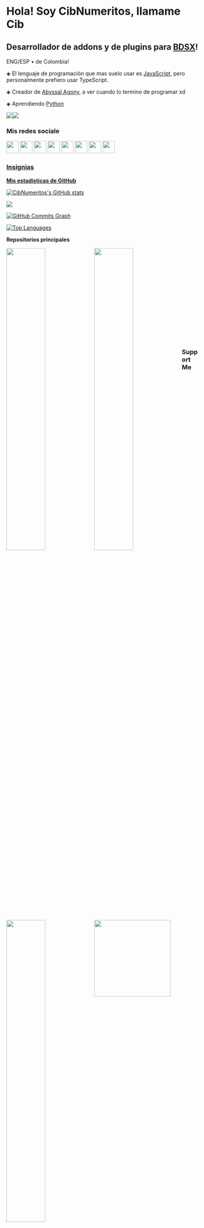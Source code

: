 
Hola! Soy CibNumeritos, llamame Cib
=============================

Desarrollador de addons y de plugins para <a href="https://github.com/bdsx/bdsx" target="_blank" rel="noreferrer">BDSX</a>!
------------------------------------------------------------------

ENG/ESP • de Colombia!

◈ El lenguaje de programación que mas suelo usar es [JavaScript](https://developer.mozilla.org/en-US/docs/Web/JavaScript), pero personalmente prefiero usar TypeScript.


◈ Creador de [Abyssal Agony](https://twitter.com/AbyssalSMP), a ver cuando lo termino de programar xd

◈ Aprendiendo [Python](https://www.python.org/)

</a><a href="https://www.github.com/CibNumeritos" target="_blank" rel="noreferrer"><img
src="https://img.shields.io/github/followers/CibNumeritos?logo=github&style=for-the-badge&color=0891b2&labelColor=1c1917" /></a><a href="https://www.twitch.tv/CibNumeritos" target="_blank" rel="noreferrer"><img
src="https://img.shields.io/twitch/status/CibNumeritos?logo=twitchsx&style=for-the-badge&color=0891b2&labelColor=1c1917&label=TWITCH+STATUS" /></a>

### Mis redes sociale

<p align="left"> <a href="https://www.codepen.io/CibNumeritos" target="_blank" rel="noreferrer"><img src="https://raw.githubusercontent.com/danielcranney/readme-generator/main/public/icons/socials/codepen.svg" width="32" height="32" /></a> <a href="https://www.dev.to/CibNumeritos" target="_blank" rel="noreferrer"><img src="https://raw.githubusercontent.com/danielcranney/readme-generator/main/public/icons/socials/devdotto.svg" width="32" height="32" /></a> <a href="https://discord.com/users/CibNumeritos#1094" target="_blank" rel="noreferrer"><img src="https://raw.githubusercontent.com/danielcranney/readme-generator/main/public/icons/socials/discord.svg" width="32" height="32" /></a> <a href="https://www.github.com/CibNumeritos" target="_blank" rel="noreferrer"><img src="https://raw.githubusercontent.com/danielcranney/readme-generator/main/public/icons/socials/github.svg" width="32" height="32" /></a> <a href="http://www.instagram.com/sebas_.sandoval" target="_blank" rel="noreferrer"><img src="https://raw.githubusercontent.com/danielcranney/readme-generator/main/public/icons/socials/instagram.svg" width="32" height="32" /></a> <a href="https://www.linkedin.com/in/CibNumeritos" target="_blank" rel="noreferrer"><img src="https://raw.githubusercontent.com/danielcranney/readme-generator/main/public/icons/socials/linkedin.svg" width="32" height="32" /></a> <a href="https://www.stackoverflow.com/users/CibNumeritos" target="_blank" rel="noreferrer"><img src="https://raw.githubusercontent.com/danielcranney/readme-generator/main/public/icons/socials/stackoverflow.svg" width="32" height="32" /></a> <a href="https://www.twitter.com/CibNumeritos" target="_blank" rel="noreferrer"><img src="https://raw.githubusercontent.com/danielcranney/readme-generator/main/public/icons/socials/twitter.svg" width="32" height="32" /></p>

### Insignias

<b>Mis estadísticas de GitHub</b>

<a href="http://www.github.com/CibNumeritos"><img src="https://github-readme-stats.vercel.app/api?username=CibNumeritos&show_icons=true&hide=&count_private=true&title_color=0891b2&text_color=ffffff&icon_color=0891b2&bg_color=1c1917&hide_border=true&show_icons=true" alt="CibNumeritos's GitHub stats" /></a>

<a href="http://www.github.com/CibNumeritos"><img src="https://github-readme-streak-stats.herokuapp.com/?user=CibNumeritos&stroke=ffffff&background=1c1917&ring=0891b2&fire=0891b2&currStreakNum=ffffff&currStreakLabel=0891b2&sideNums=ffffff&sideLabels=ffffff&dates=ffffff&hide_border=true" /></a>

<a href="http://www.github.com/CibNumeritos"><img src="https://activity-graph.herokuapp.com/graph?username=CibNumeritos&bg_color=1c1917&color=ffffff&line=0891b2&point=ffffff&area_color=1c1917&area=true&hide_border=true&custom_title=GitHub%20Commits%20Graph" alt="GitHub Commits Graph" /></a>

<a href="https://github.com/CibNumeritos" align="left"><img src="https://github-readme-stats.vercel.app/api/top-langs/?username=CibNumeritos&langs_count=10&title_color=0891b2&text_color=ffffff&icon_color=0891b2&bg_color=1c1917&hide_border=true&locale=en&custom_title=Top%20%Languages" alt="Top Languages" /></a>

<b>Repositorios principales</b>
<div width="100%" align="center"><a href="https://github.com/CibNumeritos/MultiPlayerSleep-addon" align="left"><img align="left" width="45%" src="https://github-readme-stats.vercel.app/api/pin/?username=CibNumeritos&repo=Fast-totem-addon&title_color=0891b2&text_color=ffffff&icon_color=0891b2&bg_color=1c1917&hide_border=true&locale=en" /></a></div>

<div width="100%" align="center"><a href="https://github.com/CibNumeritos/MultiPlayerSleep-addon" align="left"><img align="left" width="45%" src="https://github-readme-stats.vercel.app/api/pin/?username=CibNumeritos&repo=Java-bow-ding-sound&title_color=0891b2&text_color=ffffff&icon_color=0891b2&bg_color=1c1917&hide_border=true&locale=en" /></a></div>

<div width="100%" align="center"><a href="https://github.com/CibNumeritos/MultiPlayerSleep-addon" align="left"><img align="left" width="45%" src="https://github-readme-stats.vercel.app/api/pin/?username=CibNumeritos&repo=Ultimate-OnePlayerSleep&title_color=0891b2&text_color=ffffff&icon_color=0891b2&bg_color=1c1917&hide_border=true&locale=en" /></a></div>

<br /><br /><br /><br /><br /><br /><br /><br /><br />
<br /><br /><br /><br /><br />

### Support Me

<a href="https://www.buymeacoffee.com/CibNumeritos"><img src="https://cdn.buymeacoffee.com/buttons/v2/default-yellow.png" width="200" /></a>
